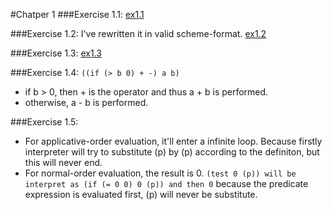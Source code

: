#Chatper 1
###Exercise 1.1:
[ex1.1](ex1-1.scm)

###Exercise 1.2:
I've rewritten it in valid scheme-format. [ex1.2](ex1-2.scm)

###Exercise 1.3:
[ex1.3](ex1-3.scm)

###Exercise 1.4:
`((if (> b 0) + -) a b)`
- if b > 0, then + is the operator and thus a + b is performed.
- otherwise, a - b is performed.

###Exercise 1.5:
- For applicative-order evaluation, it'll enter a infinite loop. Because firstly interpreter will try to substitute (p) by (p) according to the definiton, but this will never end.
- For normal-order evaluation, the result is 0.
```(test 0 (p)) will be interpret as (if (= 0 0) 0 (p)) and then 0``` because the predicate expression is evaluated first, (p) will never be substitute.